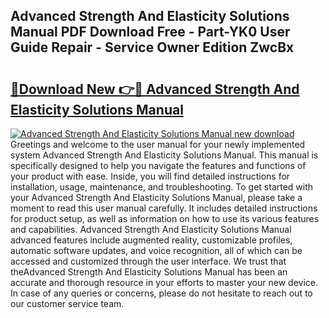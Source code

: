 ## Advanced Strength And Elasticity Solutions Manual PDF Download Free - Part-YK0 User Guide Repair - Service Owner Edition ZwcBx

# <h2><a href="http://bc82978.oget.top/?id=Advanced+Strength+And+Elasticity+Solutions+Manual">🔗Download New 👉🔴 Advanced Strength And Elasticity Solutions Manual</a></h2>

[![Advanced Strength And Elasticity Solutions Manual new download](https://i.imgur.com/5g1atiW.png)](http://bc82978.oget.top/?id=Advanced+Strength+And+Elasticity+Solutions+Manual)
Greetings and welcome to the user manual for your newly implemented system Advanced Strength And Elasticity Solutions Manual. This manual is specifically designed to help you navigate the features and functions of your product with ease. Inside, you will find detailed instructions for installation, usage, maintenance, and troubleshooting. To get started with your Advanced Strength And Elasticity Solutions Manual, please take a moment to read this user manual carefully. It includes detailed instructions for product setup, as well as information on how to use its various features and capabilities. Advanced Strength And Elasticity Solutions Manual advanced features include augmented reality, customizable profiles, automatic software updates, and voice recognition, all of which can be accessed and customized through the user interface. We trust that theAdvanced Strength And Elasticity Solutions Manual has been an accurate and thorough resource in your efforts to master your new device. In case of any queries or concerns, please do not hesitate to reach out to our customer service team.

